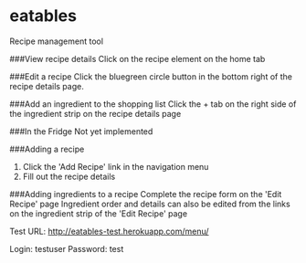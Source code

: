 # eatables

Recipe management tool

###View recipe details
Click on the recipe element on the home tab

###Edit a recipe
Click the bluegreen circle button in the bottom right of the recipe details page.

###Add an ingredient to the shopping list
Click the + tab on the right side of the ingredient strip on the recipe details page

###In the Fridge
Not yet implemented

###Adding a recipe
1. Click the 'Add Recipe' link in the navigation menu
2. Fill out the recipe details

###Adding ingredients to a recipe
Complete the recipe form on the 'Edit Recipe' page
Ingredient order and details can also be edited from the links on the ingredient strip of the 'Edit Recipe' page


Test URL:
http://eatables-test.herokuapp.com/menu/

Login: testuser
Password: test
